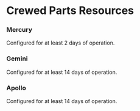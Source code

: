 # Crewed Parts Resources

### Mercury
Configured for at least 2 days of operation.

### Gemini
Configured for at least 14 days of operation.

### Apollo
Configured for at least 14 days of operation.